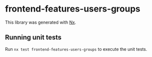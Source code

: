 # frontend-features-users-groups

This library was generated with [Nx](https://nx.dev).

## Running unit tests

Run `nx test frontend-features-users-groups` to execute the unit tests.

